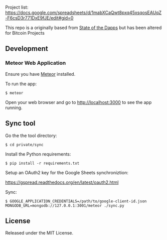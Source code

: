 
Project list: 
https://docs.google.com/spreadsheets/d/1mabXCaQwt8pxq45xsqosEAUqZ-F6csD3r771DxE9fJE/edit#gid=0

This repo is a originally based from [State of the Dapps](https://github.com/state-of-the-dapps/state-of-the-dapps) but has been altered for Bitcoin Projects

## Development

### Meteor Web Application

Ensure you have [Meteor](https://www.meteor.com/install) installed.

To run the app:

    $ meteor

Open your web browser and go to [http://localhost:3000](http://localhost:3000) to see the app running.

## Sync tool

Go the the tool directory:

    $ cd private/sync

Install the Python requirements:

    $ pip install -r requirements.txt

Setup an OAuth2 key for the Google Sheets synchroniztion:

https://gspread.readthedocs.org/en/latest/oauth2.html

Sync:

    $ GOOGLE_APPLICATION_CREDENTIALS=/path/to/google-client-id.json MONGODB_URL=mongodb://127.0.0.1:3001/meteor ./sync.py

## License

Released under the MIT License.
